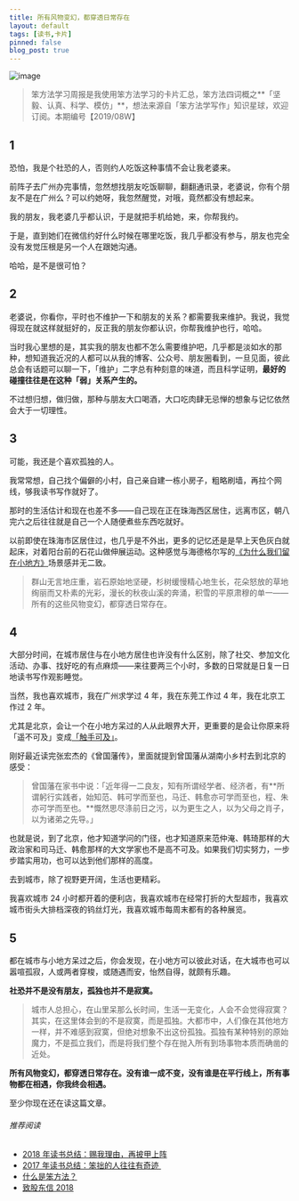 ```yaml
---
title: 所有风物变幻，都穿透日常存在
layout: default
tags: [读书,卡片]
pinned: false
blog_post: true
---
```



![image](http://upload-images.jianshu.io/upload_images/32598-c9145cd43de237ff?imageMogr2/auto-orient/strip%7CimageView2/2/w/1240)

> 笨方法学习周报是我使用笨方法学习的卡片汇总，笨方法四词概之**「坚毅、认真、科学、模仿」**，想法来源自「笨方法学写作」知识星球，欢迎订阅。本期编号【2019/08W】

## 1

恐怕，我是个社恐的人，否则约人吃饭这种事情不会让我老婆来。

前阵子去广州办完事情，忽然想找朋友吃饭聊聊，翻翻通讯录，老婆说，你有个朋友不是在广州么？可以约她呀，我忽然醒觉，对哦，竟然都没有想起来。

我的朋友，我老婆几乎都认识，于是就把手机给她，来，你帮我约。

于是，直到她们在微信约好什么时候在哪里吃饭，我几乎都没有参与，朋友也完全没有发觉压根是另一个人在跟她沟通。

哈哈，是不是很可怕？

## 2

老婆说，你看你，平时也不维护一下和朋友的关系？都需要我来维护。我说，我觉得现在就这样就挺好的，反正我的朋友你都认识，你帮我维护也行，哈哈。

当时我心里想的是，其实我的朋友也都不怎么需要维护吧，几乎都是淡如水的那种，想知道我近况的人都可以从我的博客、公众号、朋友圈看到，一旦见面，彼此总会有话题可以聊一下，「维护」二字总有种刻意的味道，而且科学证明，**最好的碰撞往往是在这种「弱」关系产生的。**

不过想归想，做归做，那种与朋友大口喝酒，大口吃肉肆无忌惮的想象与记忆依然会大于一切理性。

## 3

可能，我还是个喜欢孤独的人。

我常常想，自己找个偏僻的小村，自己亲自建一栋小房子，粗略刷墙，再拉个网线，够我读书写作就好了。

那时的生活估计和现在也差不多——自己现在正在珠海西区居住，远离市区，朝八完六之后往往就是自己一个人随便煮些东西吃就好。

以前即使在珠海市区居住过，也几乎是不外出，更多的记忆还是是早上天色灰白就起床，对着阳台前的石花山做伸展运动。这种感觉与海德格尔写的[《为什么我们留在小地方》](https://site.douban.com/www.heilan.com/widget/notes/9724557/note/361714689/)场景感并无二致。

> 群山无言地庄重，岩石原始地坚硬，杉树缓慢精心地生长，花朵怒放的草地绚丽而又朴素的光彩，漫长的秋夜山溪的奔涌，积雪的平原肃穆的单一——所有的这些风物变幻，都穿透日常存在。

## 4

大部分时间，在城市居住与在小地方居住也许没有什么区别，除了社交、参加文化活动、办事、找好吃的有点麻烦——来往要两三个小时，多数的日常就是日复一日地读书写作观影睡觉。

当然，我也喜欢城市，我在广州求学过 4 年，我在东莞工作过 4 年，我在北京工作过 2 年。

尤其是北京，会让一个在小地方呆过的人从此眼界大开，更重要的是会让你原来将「遥不可及」变成[「触手可及」](https://www.cnfeat.com/blog/2017/10/18/MyWritingCoach/)。

刚好最近读完张宏杰的《曾国藩传》，里面就提到曾国藩从湖南小乡村去到北京的感受：

> 曾国藩在家书中说：「近年得一二良友，知有所谓经学者、经济者，有**所谓躬行实践者，始知范、韩可学而至也，马迁、韩愈亦可学而至也，程、朱亦可学而至也。**慨然思尽涤前日之污，以为更生之人，以为父母之肖子，以为诸弟之先导。」

也就是说，到了北京，他才知道学问的门径，也才知道原来范仲淹、韩琦那样的大政治家和司马迁、韩愈那样的大文学家也不是高不可及。如果我们切实努力，一步步踏实用功，也可以达到他们那样的高度。

去到城市，除了视野更开阔，生活也更精彩。

我喜欢城市 24 小时都开着的便利店，我喜欢城市在经常打折的大型超市，我喜欢城市街头大排档深夜的钨丝灯光，我喜欢城市每周末都有的各种展览。

## 5

都在城市与小地方呆过之后，你会发现，在小地方可以彼此对话，在大城市也可以嚣喧孤寂，人或两者穿梭，或随遇而安，怡然自得，就颇有乐趣。

**社恐并不是没有朋友，孤独也并不是寂寞。**

> 城市人总担心，在山里呆那么长时间，生活一无变化，人会不会觉得寂寞？其实，在这里体会到的不是寂寞，而是孤独。大都市中，人们像在其他地方一样，并不难感到寂寞，但绝对想象不出这份孤独。孤独有某种特别的原始魔力，不是孤立我们，而是将我们整个存在抛入所有到场事物本质而确凿的近处。

**所有风物变幻，都穿透日常存在。没有谁一成不变，没有谁是在平行线上，所有事物都在相遇，你我终会相遇。**

至少你现在还在读这篇文章。

###### 推荐阅读 

- [2018 年读书总结：赐我理由，再披甲上阵](https://mp.weixin.qq.com/s?__biz=MzA4MTQ0NDQxNg==&mid=2650639964&idx=1&sn=2f0ae0a0ec855d2b2fb7ccdd0fb82475&chksm=879dc573b0ea4c650ab8120790b8e542130c5ce0f1aa08192d67e95ca8d587797afa2104410f&token=468183103&lang=zh_CN#rd)
- [2017 年读书总结：笨拙的人往往有奇迹 ](https://mp.weixin.qq.com/s?__biz=MzA4MTQ0NDQxNg==&mid=2650639495&idx=1&sn=c4e20f2d296f9bf7ae7e1d4449427dde&chksm=879dc7a8b0ea4ebe5960f5f05fa881378828baa482917c729f8106fec87ac10ee40aedab2e3b&token=2060945290&lang=zh_CN&scene=21#wechat_redirect) 
- [什么是笨方法？](https://mp.weixin.qq.com/s?__biz=MzA4MTQ0NDQxNg==&mid=2650639834&idx=1&sn=7d6e7b978ca39be434b0bfc6084e3f7a&chksm=879dc6f5b0ea4fe3864b7bc4f8a1849dbfc85ef80e2de6f9542886f791b9ab4f4c660496d507&token=2060945290&lang=zh_CN&scene=21#wechat_redirect) 
- [致股东信 2018](https://mp.weixin.qq.com/s?__biz=MzA4MTQ0NDQxNg==&mid=2650639834&idx=1&sn=7d6e7b978ca39be434b0bfc6084e3f7a&chksm=879dc6f5b0ea4fe3864b7bc4f8a1849dbfc85ef80e2de6f9542886f791b9ab4f4c660496d507&token=2060945290&lang=zh_CN&scene=21#wechat_redirect) 

